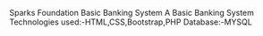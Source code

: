 Sparks Foundation
Basic Banking System
A Basic Banking System Technologies used:-HTML,CSS,Bootstrap,PHP
 Database:-MYSQL

